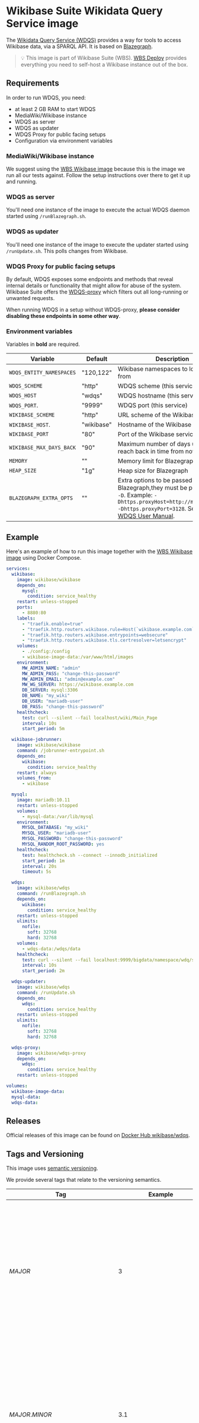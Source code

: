 # Wikibase Suite Wikidata Query Service image

The [Wikidata Query Service (WDQS)](https://www.mediawiki.org/wiki/Wikidata_Query_Service) provides a way for tools to access Wikibase data, via a SPARQL API. It is based on [Blazegraph](https://github.com/blazegraph/database/wiki/Main_Page).

> 💡 This image is part of Wikibase Suite (WBS). [WBS Deploy](https://github.com/wmde/wikibase-release-pipeline/deploy/README.md) provides everything you need to self-host a Wikibase instance out of the box.

## Requirements

In order to run WDQS, you need:

- at least 2 GB RAM to start WDQS
- MediaWiki/Wikibase instance
- WDQS as server
- WDQS as updater
- WDQS Proxy for public facing setups
- Configuration via environment variables

### MediaWiki/Wikibase instance

We suggest using the [WBS Wikibase image](https://hub.docker.com/r/wikibase/wikibase) because this is the image we run all our tests against. Follow the setup instructions over there to get it up and running.

### WDQS as server

You'll need one instance of the image to execute the actual WDQS daemon started using `/runBlazegraph.sh`.

### WDQS as updater

You'll need one instance of the image to execute the updater started using `/runUpdate.sh`. This polls changes from Wikibase.

### WDQS Proxy for public facing setups

By default, WDQS exposes some endpoints and methods that reveal internal details or functionality that might allow for abuse of the system. Wikibase Suite offers the [WDQS-proxy](../WDQS-proxy/README.md) which filters out all long-running or unwanted requests.

When running WDQS in a setup without WDQS-proxy, **please consider disabling these endpoints in some other way**.

### Environment variables

Variables in **bold** are required.

| Variable                 | Default    | Description                                                                                                                                                                                                                                                               |
| ------------------------ | ---------- | ------------------------------------------------------------------------------------------------------------------------------------------------------------------------------------------------------------------------------------------------------------------------- |
| `WDQS_ENTITY_NAMESPACES` | "120,122"  | Wikibase namespaces to load data from                                                                                                                                                                                                                                     |
| `WDQS_SCHEME`            | "http"     | WDQS scheme (this service)                                                                                                                                                                                                                                              |
| `WDQS_HOST`              | "wdqs"     | WDQS hostname (this service)                                                                                                                                                                                                                                              |
| `WDQS_PORT`.             | "9999"     | WDQS port (this service)                                                                                                                                                                                                                                                  |
| `WIKIBASE_SCHEME`        | "http"     | URL scheme of the Wikibase service                                                                                                                                                                                                                                        |
| `WIKIBASE_HOST`.         | "wikibase" | Hostname of the Wikibase service                                                                                                                                                                                                                                          |
| `WIKIBASE_PORT`          | "80"       | Port of the Wikibase service                                                                                                                                                                                                                                          |
| `WIKIBASE_MAX_DAYS_BACK` | "90"       | Maximum number of days updater can reach back in time from now                                                                                                                                                                                                            |
| `MEMORY`                 | ""         | Memory limit for Blazegraph                                                                                                                                                                                                                                               |
| `HEAP_SIZE`              | "1g"       | Heap size for Blazegraph                                                                                                                                                                                                                                                  |
| `BLAZEGRAPH_EXTRA_OPTS`  | ""         | Extra options to be passed to Blazegraph,they must be prefixed with `-D`. Example: `-Dhttps.proxyHost=http://my.proxy.com -Dhttps.proxyPort=3128`. See [the WDQS User Manual](https://www.mediawiki.org/wiki/Wikidata_Query_Service/User_Manual#Configurable_properties). |

## Example

Here's an example of how to run this image together with the [WBS Wikibase image](https://hub.docker.com/r/wikibase/wikibase) using Docker Compose.

```yml
services:
  wikibase:
    image: wikibase/wikibase
    depends_on:
      mysql:
        condition: service_healthy
    restart: unless-stopped
    ports:
      - 8880:80
    labels:
      - "traefik.enable=true"
      - "traefik.http.routers.wikibase.rule=Host(`wikibase.example.com`)"
      - "traefik.http.routers.wikibase.entrypoints=websecure"
      - "traefik.http.routers.wikibase.tls.certresolver=letsencrypt"
    volumes:
      - ./config:/config
      - wikibase-image-data:/var/www/html/images
    environment:
      MW_ADMIN_NAME: "admin"
      MW_ADMIN_PASS: "change-this-password"
      MW_ADMIN_EMAIL: "admin@example.com"
      MW_WG_SERVER: https://wikibase.example.com
      DB_SERVER: mysql:3306
      DB_NAME: "my_wiki"
      DB_USER: "mariadb-user"
      DB_PASS: "change-this-password"
    healthcheck:
      test: curl --silent --fail localhost/wiki/Main_Page
      interval: 10s
      start_period: 5m

  wikibase-jobrunner:
    image: wikibase/wikibase
    command: /jobrunner-entrypoint.sh
    depends_on:
      wikibase:
        condition: service_healthy
    restart: always
    volumes_from:
      - wikibase

  mysql:
    image: mariadb:10.11
    restart: unless-stopped
    volumes:
      - mysql-data:/var/lib/mysql
    environment:
      MYSQL_DATABASE: "my_wiki"
      MYSQL_USER: "mariadb-user"
      MYSQL_PASSWORD: "change-this-password"
      MYSQL_RANDOM_ROOT_PASSWORD: yes
    healthcheck:
      test: healthcheck.sh --connect --innodb_initialized
      start_period: 1m
      interval: 20s
      timeout: 5s

  wdqs:
    image: wikibase/wdqs
    command: /runBlazegraph.sh
    depends_on:
      wikibase:
        condition: service_healthy
    restart: unless-stopped
    ulimits:
      nofile:
        soft: 32768
        hard: 32768
    volumes:
      - wdqs-data:/wdqs/data
    healthcheck:
      test: curl --silent --fail localhost:9999/bigdata/namespace/wdq/sparql
      interval: 10s
      start_period: 2m

  wdqs-updater:
    image: wikibase/wdqs
    command: /runUpdate.sh
    depends_on:
      wdqs:
        condition: service_healthy
    restart: unless-stopped
    ulimits:
      nofile:
        soft: 32768
        hard: 32768

  wdqs-proxy:
    image: wikibase/wdqs-proxy
    depends_on:
      wdqs:
        condition: service_healthy
    restart: unless-stopped

volumes:
  wikibase-image-data:
  mysql-data:
  wdqs-data:
```

## Releases

Official releases of this image can be found on [Docker Hub wikibase/wdqs](https://hub.docker.com/r/wikibase/wdqs).

## Tags and Versioning

This image uses [semantic versioning](https://semver.org/spec/v2.0.0.html).

We provide several tags that relate to the versioning semantics.

| Tag                                             | Example                   | Description                                                                                                                                                                                                                                |
| ----------------------------------------------- | ------------------------- | ------------------------------------------------------------------------------------------------------------------------------------------------------------------------------------------------------------------------------------------ |
| _MAJOR_                                         | 3                         | Tags the latest image with this major version. Gets overwritten whenever a new version is released with this major version. This will include new builds triggered by base image changes, patch version updates and minor version updates. |
| _MAJOR_._MINOR_                                 | 3.1                       | Tags the latest image with this major and minor version. Gets overwritten whenever a new version is released with this major and minor version. This will include new builds triggered by base image changes and patch version updates.    |
| _MAJOR_._MINOR_._PATCH_                         | 3.1.7                     | Tags the latest image with this major, minor and patch version. Gets overwritten whenever a new version is released with this major, minor and patch version. This only happens for new builds triggered by base image changes.            |
| _MAJOR_._MINOR_._PATCH_\_wdqs*WDQS-VERSION*     | 3.1.7_wdqs0.1.317         | Same as above, but also mentioning the current WDQS version.                                                                                                                                                                               |
| _MAJOR_._MINOR_._PATCH_\_build*BUILD-TIMESTAMP* | 3.1.7_build20240530103941 | Tag that never gets overwritten. Every image will have this tag with a unique build timestamp. Can be used to reference images explicitly for reproducibility.                                                                             |


## Upgrading

When upgrading between WDQS versions, the data stored in `/wdqs/data` may not be compatible with the newer version. When testing the new image, if no data appears to have been loaded into the Query Service, you'll need to reload the data.

If all changes still appear in [RecentChanges], removing `/wdqs/data` and restarting the service should reload all data.

However, [RecentChanges] are periodically purged of older entries, as determined by the MediaWiki configuration [\$wgRCMaxAge](https://www.mediawiki.org/wiki/Manual:$wgRCMaxAge).

If you can't use [RecentChanges], you'll need to reload from an RDF dump:

- [Make an RDF dump from your Wikibase repository using the dumpRdf.php maintenance script.](https://doc.wikimedia.org/Wikibase/master/php/docs_topics_rdf-binding.html)
- [Load the RDF dump into the query service](https://github.com/wikimedia/wikidata-query-rdf/blob/master/docs/getting-started.md#load-the-dump)

## Internal filesystem layout

Hooking into the internal filesystem can extend the functionality of this image.

| File                         | Description                                                                                    |
| ---------------------------- | ---------------------------------------------------------------------------------------------- |
| `/wdqs/allowlist.txt`        | SPARQL endpoints allowed for federation                                                        |
| `/wdqs/RWStore.properties`   | Properties for the service                                                                     |
| `/templates/mwservices.json` | Template for MediaWiki services (populated and placed into `/wdqs/mwservices.json` at runtime) |

## Known issues

### Updater keeps restarting

In some situations the WDQS Updater enters a restart loop. A workaround is to start the updater once with manual `--init` `--start` parameters for the current day.

In the Docker Compose example provided above, you might run:

```sh
docker compose stop wdqs-updater
docker compose run --rm wdqs-updater bash '/wdqs/runUpdate.sh -h http://"$WDQS_HOST":"$WDQS_PORT" -- --wikibaseUrl "$WIKIBASE_SCHEME"://"$WIKIBASE_HOST":"$WIKIBASE_PORT" --conceptUri "$WIKIBASE_SCHEME"://"$WIKIBASE_HOST":"$WIKIBASE_PORT" --entityNamespaces "$WDQS_ENTITY_NAMESPACES" --init --start $(date +%Y%m%d000000)'
# Ctrl-C to cancel once "Sleeping for 10 secs" is seen
docker compose start wdqs-updater
```

## Source

This image is built from this [Dockerfile](https://github.com/wmde/wikibase-release-pipeline/blob/main/build/WDQS/Dockerfile).

## Authors & Contact

This image is maintained by the Wikibase Suite Team at [Wikimedia Germany (WMDE)](https://wikimedia.de).

If you have questions not listed above or need help, use this [bug report form](https://phabricator.wikimedia.org/maniphest/task/edit/form/129/) to start a conversation with the engineering team.
